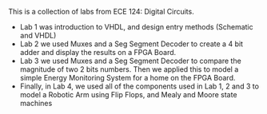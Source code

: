 This is a collection of labs from ECE 124: Digital Circuits.

* Lab 1 was introduction to VHDL, and design entry methods (Schematic and VHDL)
* Lab 2 we used Muxes and a Seg Segment Decoder to create a 4 bit adder and display the results on a FPGA Board.
* Lab 3 we used Muxes and a Seg Segment Decoder to compare the magnitude of two 2 bits numbers. Then we applied this to model a simple Energy Monitoring System for a home on the FPGA Board.  
* Finally, in Lab 4, we used all of the components used in Lab 1, 2 and 3 to model a Robotic Arm using Flip Flops, and Mealy and Moore state machines
